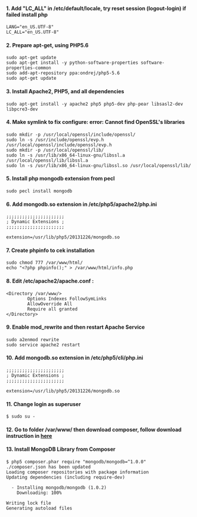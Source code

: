#### 1. Add "LC_ALL" in /etc/default/locale, try reset session (logout-login) if failed install php
```
LANG="en_US.UTF-8"
LC_ALL="en_US.UTF-8"
```

#### 2. Prepare apt-get, using PHP5.6
```
sudo apt-get update
sudo apt-get install -y python-software-properties software-properties-common
sudo add-apt-repository ppa:ondrej/php5-5.6
sudo apt-get update
```

#### 3. Install Apache2, PHP5, and all dependencies
```
sudo apt-get install -y apache2 php5 php5-dev php-pear libsasl2-dev libpcre3-dev
```

#### 4. Make symlink to fix configure: error: Cannot find OpenSSL's libraries
```
sudo mkdir -p /usr/local/openssl/include/openssl/
sudo ln -s /usr/include/openssl/evp.h /usr/local/openssl/include/openssl/evp.h
sudo mkdir -p /usr/local/openssl/lib/
sudo ln -s /usr/lib/x86_64-linux-gnu/libssl.a /usr/local/openssl/lib/libssl.a
sudo ln -s /usr/lib/x86_64-linux-gnu/libssl.so /usr/local/openssl/lib/
```

#### 5. Install php mongodb extension from pecl
```
sudo pecl install mongodb
```

#### 6. Add mongodb.so extension in /etc/php5/apache2/php.ini
```
;;;;;;;;;;;;;;;;;;;;;;
; Dynamic Extensions ;
;;;;;;;;;;;;;;;;;;;;;;

extension=/usr/lib/php5/20131226/mongodb.so
```

#### 7. Create phpinfo to cek installation
```
sudo chmod 777 /var/www/html/
echo "<?php phpinfo();" > /var/www/html/info.php
```

#### 8. Edit /etc/apache2/apache.conf :
```
<Directory /var/www/>
        Options Indexes FollowSymLinks
        AllowOverride All  
        Require all granted  
</Directory>
```

#### 9. Enable mod_rewrite and then restart Apache Service
```
sudo a2enmod rewrite
sudo service apache2 restart
```

#### 10. Add mongodb.so extension in /etc/php5/cli/php.ini
```
;;;;;;;;;;;;;;;;;;;;;;
; Dynamic Extensions ;
;;;;;;;;;;;;;;;;;;;;;;

extension=/usr/lib/php5/20131226/mongodb.so
```

#### 11. Change login as superuser
```
$ sudo su -
```

#### 12. Go to folder /var/www/ then download composer, follow download instruction in [here](https://getcomposer.org/download/)

#### 13. Install MongoDB Library from Composer
```
$ php5 composer.phar require "mongodb/mongodb=^1.0.0"
./composer.json has been updated
Loading composer repositories with package information
Updating dependencies (including require-dev)

  - Installing mongodb/mongodb (1.0.2)
    Downloading: 100%         

Writing lock file
Generating autoload files
```
